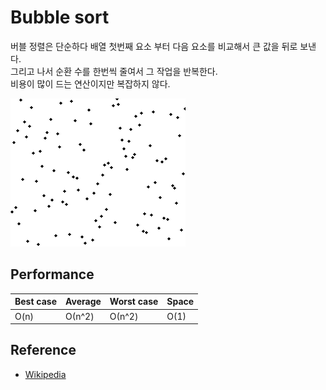 # Bubble sort
버블 정렬은 단순하다 배열 첫번째 요소 부터 다음 요소를 비교해서 큰 값을 뒤로 보낸다.  
그리고 나서 순환 수를 한번씩 줄여서 그 작업을 반복한다.  
비용이 많이 드는 연산이지만 복잡하지 않다.

![wikipedia_bubble_sort](../../img/bubble_sort.gif)

## Performance
 Best case |  Average | Worst case | Space 
-----------| -------- | ---------- | ------
 O(n)      | О(n^2)   | О(n^2)     | O(1)


## Reference
- [Wikipedia](https://ko.wikipedia.org/wiki/%EA%B1%B0%ED%92%88_%EC%A0%95%EB%A0%AC)

